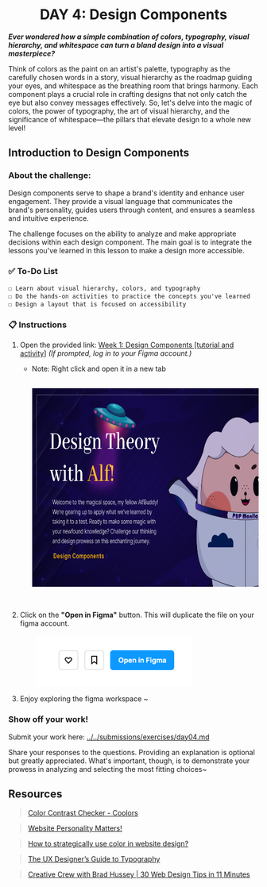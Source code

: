 **<h1 align="center"> DAY 4: Design Components </h1>**
**_Ever wondered how a simple combination of colors, typography, visual hierarchy, and whitespace can turn a bland design into a visual masterpiece?_**

Think of colors as the paint on an artist's palette, typography as the carefully chosen words in a story, visual hierarchy as the roadmap guiding your eyes, and whitespace as the breathing room that brings harmony. Each component plays a crucial role in crafting designs that not only catch the eye but also convey messages effectively. So, let's delve into the magic of colors, the power of typography, the art of visual hierarchy, and the significance of whitespace—the pillars that elevate design to a whole new level!

## **Introduction to Design Components**

**<h3>About the challenge:**</h3>
Design components serve to shape a brand's identity and enhance user engagement. They provide a visual language that communicates the brand's personality, guides users through content, and ensures a seamless and intuitive experience.

The challenge focuses on the ability to analyze and make appropriate decisions within each design component. The main goal is to integrate the lessons you've learned in this lesson to make a design more accessible.

### ✅ To-Do List

    ☐ Learn about visual hierarchy, colors, and typography
    ☐ Do the hands-on activities to practice the concepts you've learned
    ☐ Design a layout that is focused on accessibility

### 📋 Instructions

1. Open the provided link: [Week 1: Design Components [tutorial and activity]](https://www.figma.com/community/file/1308706627963958604/week-1-day-4-design-components) _(If prompted, log in to your Figma account.)_

    - Note: Right click and open it in a new tab
      <p>
      &nbsp;&nbsp;&nbsp;&nbsp;&nbsp;&nbsp;&nbsp;&nbsp;<a href="https://www.figma.com/community/file/1308706627963958604/week-1-day-4-design-components" target="\_blank"><img src="../../assets/thumbnails/Day4.png" height="400" alt="Image Cover"/></a>
      </p>
      <br/>

2. Click on the **"Open in Figma"** button. This will duplicate the file on your figma account.<br/><br/>
   &nbsp;&nbsp;&nbsp;&nbsp;&nbsp;&nbsp;&nbsp;&nbsp;<img src="../../assets/tutorials/open-in-figma.png" alt="Instruction"/>
   <br/>

3. Enjoy exploring the figma workspace ~

**<h3>Show off your work!</h3>**

Submit your work here: <a href="../../submissions/exercises/day04.md" target="_blank">../../submissions/exercises/day04.md</a>

Share your responses to the questions. Providing an explanation is optional but greatly appreciated. What's important, though, is to demonstrate your prowess in analyzing and selecting the most fitting choices~

## Resources

> <a href="https://coolors.co/contrast-checker" target="_blank">Color Contrast Checker - Coolors</a>

> <a href="https://www.ipoint.com.mt/blog/website-personality-matters-see-which-one-is-perfect-for-you-and-why/" target="_blank">Website Personality Matters!</a>

> <a href="https://www.flux-academy.com/blog/how-to-strategically-use-color-in-website-design" target="_blank">How to strategically use color in website design?</a>

> <a href="https://www.interaction-design.org/literature/article/the-ux-designer-s-guide-to-typography" target="_blank">The UX Designer’s Guide to Typography</a>

> <a href="https://www.youtube.com/watch?v=ShSNbXkxQS8" target="_blank">Creative Crew with Brad Hussey | 30 Web Design Tips in 11 Minutes</a>
